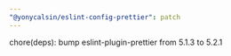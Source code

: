 ```yaml
---
"@yonycalsin/eslint-config-prettier": patch
---
```


chore(deps): bump eslint-plugin-prettier from 5.1.3 to 5.2.1

